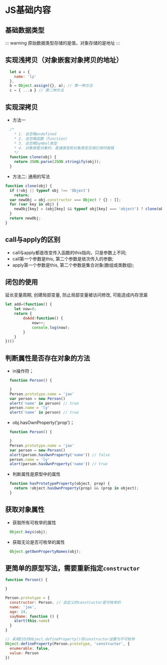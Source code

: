 # JS基础内容

## 基础数据类型
::: warning
原始数据类型存储的是值，对象存储的是地址
:::

## 实现浅拷贝（对象嵌套对象拷贝的地址）

```javascript
  let a = {
    name: 'ly'
  },
  b = Object.assign({}, a); // 第一种方法
  c = { ...a } // 第二种方法
```

## 实现深拷贝

* 方法一

```javascript
  /* 
    * 1. 会忽略undefined
    * 2. 会忽略函数（function）
    * 3. 会忽略Symbol类型
    * 4. 对象嵌套对象时，普通类型和对象类型互相引用时报错
    */
  function clone(obj) {
    return JSON.parse(JSON.stringify(obj));
  }
```

* 方法二: 通用的写法

```javascript
function clone(obj) {
  if (!obj || typeof obj !== 'Object')
    return;
  var newObj = obj.constructor === Object ? {} : [];
  for (var key in obj) {
    newObj[key] = (obj[key] && typeof obj[key] === 'object') ? clone(obj[key]) : obj[key];  
  }
  return newObj;
}
```

## call与apply的区别

* call与apply都是改变传入函数的this指向，只是参数上不同;
* call第一个参数是this, 第二个参数是依次传入的参数;
* apply第一个参数是this, 第二个参数是集合对象(数组或类数组);

## 闭包的使用

延长变量周期, 创建局部变量, 防止局部变量被访问修改, 可能造成内存泄漏

```javascript
let add=(function() {
    let now=0;
    return {
        doAdd:function() {
            now++;
            console.log(now);
        }
    }
})()
```

## 判断属性是否存在对象的方法

* in操作符；

```javascript
  function Person() {

  }
  Person.prototype.name = 'jax'
  var person = new Person()
  alert('name' in person) // true
  person.name = 'ly'
  alert('name' in person) // true
```

* obj.hasOwnProperty('prop')；

```javascript
  function Person() {

  }
  Person.prototype.name = 'jax'
  var person = new Person()
  alert(person.hasOwnProperty('name')) // false
  person.name = 'ly'
  alert(person.hasOwnProperty('name')) // true
```

* 判断属性是原型中的属性

```javascript
  function hasPrototypeProperty(object, prop) {
    return !object.hasOwnProperty(prop) && (prop in object);
  }
```

## 获取对象属性

* 获取所有可枚举的属性
```javascript
  Object.keys(obj);
```
* 获取无论是否可枚举的属性
```javascript
  Object.getOwnPropertyNames(obj);
```

## 更简单的原型写法，需要重新指定`constructor`

```javascript
function Person() {

}

Person.prototype = {
  constructor: Person, // 自定义的constructor是可枚举的
  name: 'jax',
  age: 24,
  sayName: function () {
    alert(this.name)
  }
}

// 采用ES5的Object.defineProperty()将constructor设置为不可枚举
Object.defineProperty(Person.prototype, 'constructor', {
  enumerable: false,
  value: Person
})
```
